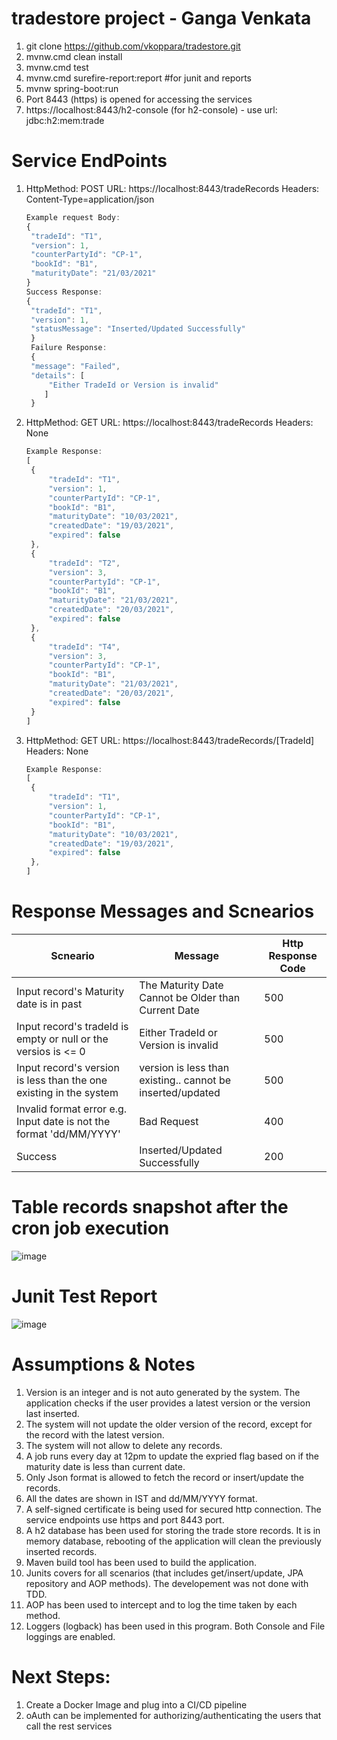 # tradestore project  - Ganga Venkata

1) git clone https://github.com/vkoppara/tradestore.git
2) mvnw.cmd clean install
3) mvnw.cmd test 
4) mvnw.cmd surefire-report:report  #for junit and reports
5) mvnw spring-boot:run
6) Port 8443 (https) is opened for accessing the services
7) https://localhost:8443/h2-console (for h2-console) - use url: jdbc:h2:mem:trade



# Service EndPoints
1) HttpMethod: POST URL: https://localhost:8443/tradeRecords
   Headers: Content-Type=application/json
   ```javascript
   Example request Body: 
   {
    "tradeId": "T1",
    "version": 1,
    "counterPartyId": "CP-1",
    "bookId": "B1",
    "maturityDate": "21/03/2021"    
   }
   Success Response:
   {
    "tradeId": "T1",
    "version": 1,
    "statusMessage": "Inserted/Updated Successfully"
    }
    Failure Response:
    {
    "message": "Failed",
    "details": [
        "Either TradeId or Version is invalid"
       ]
    }
    ```

2) HttpMethod: GET URL: https://localhost:8443/tradeRecords
   Headers: None
   ```javascript
   Example Response:
   [
    {
        "tradeId": "T1",
        "version": 1,
        "counterPartyId": "CP-1",
        "bookId": "B1",
        "maturityDate": "10/03/2021",
        "createdDate": "19/03/2021",
        "expired": false
    },
    {
        "tradeId": "T2",
        "version": 3,
        "counterPartyId": "CP-1",
        "bookId": "B1",
        "maturityDate": "21/03/2021",
        "createdDate": "20/03/2021",
        "expired": false
    },
    {
        "tradeId": "T4",
        "version": 3,
        "counterPartyId": "CP-1",
        "bookId": "B1",
        "maturityDate": "21/03/2021",
        "createdDate": "20/03/2021",
        "expired": false
    }
   ]
   ```

3) HttpMethod: GET URL: https://localhost:8443/tradeRecords/[TradeId]
   Headers: None
   ```javascript
   Example Response:
   [
    {
        "tradeId": "T1",
        "version": 1,
        "counterPartyId": "CP-1",
        "bookId": "B1",
        "maturityDate": "10/03/2021",
        "createdDate": "19/03/2021",
        "expired": false
    },
   ]
   ```

# Response Messages and Scnearios

| Scneario      | Message |   Http Response Code |
| ------------- | ------------- | ------------- |
| Input record's Maturity date is in past | The Maturity Date Cannot be Older than Current Date  | 500 |
| Input record's tradeId is empty or null or the versios is <= 0   | Either TradeId or Version is invalid  | 500 |
| Input record's version is less than the one existing in the system | version is less than existing.. cannot be inserted/updated | 500 |
| Invalid format error e.g. Input date is not the format 'dd/MM/YYYY' | Bad Request | 400 |
| Success | Inserted/Updated Successfully | 200 |
   
# Table records snapshot after the cron job execution
![image](https://user-images.githubusercontent.com/49525515/111865606-16741600-898e-11eb-9f3a-1d554471c780.png)

# Junit Test Report
![image](https://user-images.githubusercontent.com/49525515/111905667-c9b63b00-8a72-11eb-9f59-34628af13553.png)



# Assumptions & Notes
1. Version is an integer and is not auto generated by the system. The application checks if the user provides a latest version or the version last inserted. 
2. The system will not update the older version of the record, except for the record with the latest version.
3. The system will not allow to delete any records. 
4. A job runs every day at 12pm to update the expried flag based on if the maturity date is less than current date.
5. Only Json format is allowed to fetch the record or insert/update the records.
6. All the dates are shown in IST and dd/MM/YYYY format.
7. A self-signed certificate is being used for secured http connection. The service endpoints use https and port 8443 port.
8. A h2 database has been used for storing the trade store records. It is in memory database, rebooting of the application will clean the previously inserted records.
9. Maven build tool has been used to build the application.
10. Junits covers for all scenarios (that includes get/insert/update, JPA repository and AOP methods). The developement was not done with TDD.
11. AOP has been used to intercept and to log the time taken by each method.
12. Loggers (logback) has been used in this program. Both Console and File loggings are enabled.

# Next Steps:
1. Create a Docker Image and plug into a CI/CD pipeline
2. oAuth can be implemented for authorizing/authenticating the users that call the rest services
